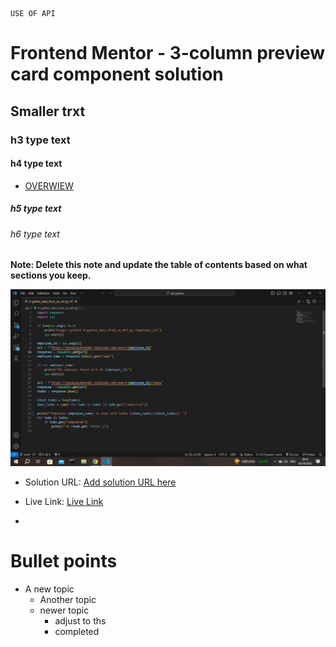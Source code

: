     USE OF API

# Frontend Mentor - 3-column preview card component solution
## Smaller trxt
### h3 type text
#### h4 type text

- [OVERWIEW](#overview)
##### h5 type text

###### h6 type text

**Note: Delete this note and update the table of contents based on what sections you keep.**

![Project Image](image/Screenshot(224).png)
- Solution URL: [Add solution URL here](https://your-solution-url.com)

- Live Link: [Live Link](www.google.com)

- 
#  Bullet points
- A new topic
    - Another topic
    - newer topic
        - adjust to ths
        - completed
